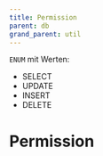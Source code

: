 ```yaml
---
title: Permission
parent: db
grand_parent: util
---
```

`ENUM` mit Werten:
* SELECT
* UPDATE
* INSERT
* DELETE

# Permission

